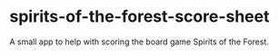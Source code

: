 # spirits-of-the-forest-score-sheet
A small app to help with scoring the board game Spirits of the Forest.
